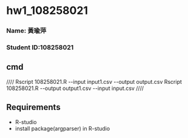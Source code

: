# hw1_108258021

### Name: 黃瑜萍
### Student ID:108258021

## cmd
////
Rscript 108258021.R --input input1.csv --output output.csv
Rscript 108258021.R --output output1.csv --input input.csv
////
## Requirements
* R-studio
* install package(argparser) in R-studio

